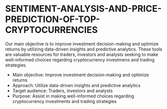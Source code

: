 # SENTIMENT-ANALYSIS-AND-PRICE-PREDICTION-OF-TOP-CRYPTOCURRENCIES
Our main objective is to improve investment decision-making and optimize returns by utilizing data-driven insights and predictive analytics. These tools are valuable resources for traders, investors and analysts seeking to make well-informed choices regarding cryptocurrency investmens and trading strategies.
- Main objective: Improve investment decision-making and optimize returns   
- Approach: Utilize data-driven insights and predictive analytics  
- Target audience: Traders, investors and analysts   
- Purpose: Assist in making well-informed choices regarding cryptocurrency investments and trading strategies  
